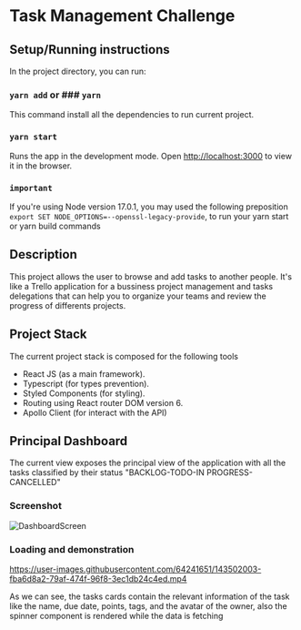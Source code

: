 # Task Management Challenge


## Setup/Running instructions

In the project directory, you can run:

### `yarn add` or ### `yarn`

This command install all the dependencies to run current project.


### `yarn start`

Runs the app in the development mode.
Open [http://localhost:3000](http://localhost:3000) to view it in the browser.

### `important`
If you're using Node version 17.0.1, you may used the following preposition `export SET NODE_OPTIONS=--openssl-legacy-provide`, to run your yarn start or yarn build commands


## Description

This project allows the user to browse and add tasks to another people. 
It's like a Trello application for a bussiness project management and tasks delegations that can help you
to organize your teams and review the progress of differents projects.


## Project Stack

The current project stack is composed for the following tools
* React JS  (as a main framework).
* Typescript (for types prevention).
* Styled Components (for styling).
* Routing using React router DOM version 6.
* Apollo Client (for interact with the API)


## Principal Dashboard

The current view exposes the principal view of the application with all the tasks classified by their status
"BACKLOG-TODO-IN PROGRESS-CANCELLED"
### Screenshot
![DashboardScreen](https://user-images.githubusercontent.com/64241651/143501791-68dd217d-741a-44b5-b54c-4c7e5724f649.jpg)

### Loading and demonstration
https://user-images.githubusercontent.com/64241651/143502003-fba6d8a2-79af-474f-96f8-3ec1db24c4ed.mp4

As we can see, the tasks cards contain the relevant information of the task like the name, due date, points, tags, and the avatar of the owner, also the spinner component is rendered while the data is fetching

